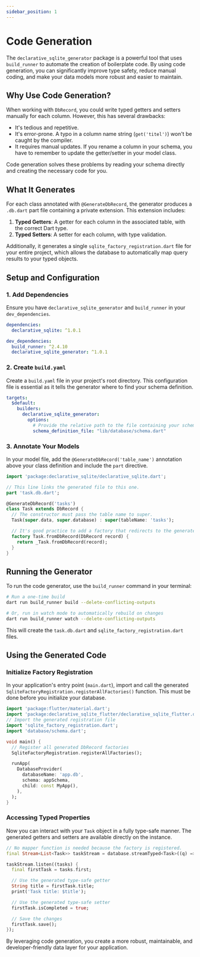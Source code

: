 ```yaml
---
sidebar_position: 1
---
```


# Code Generation

The `declarative_sqlite_generator` package is a powerful tool that uses `build_runner` to automate the creation of boilerplate code. By using code generation, you can significantly improve type safety, reduce manual coding, and make your data models more robust and easier to maintain.

## Why Use Code Generation?

When working with `DbRecord`, you could write typed getters and setters manually for each column. However, this has several drawbacks:
-   It's tedious and repetitive.
-   It's error-prone. A typo in a column name string (`get('titel')`) won't be caught by the compiler.
-   It requires manual updates. If you rename a column in your schema, you have to remember to update the getter/setter in your model class.

Code generation solves these problems by reading your schema directly and creating the necessary code for you.

## What It Generates

For each class annotated with `@GenerateDbRecord`, the generator produces a `.db.dart` part file containing a private extension. This extension includes:
1.  **Typed Getters**: A getter for each column in the associated table, with the correct Dart type.
2.  **Typed Setters**: A setter for each column, with type validation.

Additionally, it generates a single `sqlite_factory_registration.dart` file for your entire project, which allows the database to automatically map query results to your typed objects.

## Setup and Configuration

### 1. Add Dependencies

Ensure you have `declarative_sqlite_generator` and `build_runner` in your `dev_dependencies`.

```yaml title="pubspec.yaml"
dependencies:
  declarative_sqlite: ^1.0.1

dev_dependencies:
  build_runner: ^2.4.10
  declarative_sqlite_generator: ^1.0.1
```

### 2. Create `build.yaml`

Create a `build.yaml` file in your project's root directory. This configuration file is essential as it tells the generator where to find your schema definition.

```yaml title="build.yaml"
targets:
  $default:
    builders:
      declarative_sqlite_generator:
        options:
          # Provide the relative path to the file containing your schema function.
          schema_definition_file: "lib/database/schema.dart"
```

### 3. Annotate Your Models

In your model file, add the `@GenerateDbRecord('table_name')` annotation above your class definition and include the `part` directive.

```dart title="lib/models/task.dart"
import 'package:declarative_sqlite/declarative_sqlite.dart';

// This line links the generated file to this one.
part 'task.db.dart';

@GenerateDbRecord('tasks')
class Task extends DbRecord {
  // The constructor must pass the table name to super.
  Task(super.data, super.database) : super(tableName: 'tasks');

  // It's good practice to add a factory that redirects to the generated one.
  factory Task.fromDbRecord(DbRecord record) {
    return _Task.fromDbRecord(record);
  }
}
```

## Running the Generator

To run the code generator, use the `build_runner` command in your terminal:

```bash
# Run a one-time build
dart run build_runner build --delete-conflicting-outputs

# Or, run in watch mode to automatically rebuild on changes
dart run build_runner watch --delete-conflicting-outputs
```

This will create the `task.db.dart` and `sqlite_factory_registration.dart` files.

## Using the Generated Code

### Initialize Factory Registration

In your application's entry point (`main.dart`), import and call the generated `SqliteFactoryRegistration.registerAllFactories()` function. This must be done before you initialize your database.

```dart title="lib/main.dart"
import 'package:flutter/material.dart';
import 'package:declarative_sqlite_flutter/declarative_sqlite_flutter.dart';
// Import the generated registration file
import 'sqlite_factory_registration.dart';
import 'database/schema.dart';

void main() {
  // Register all generated DbRecord factories
  SqliteFactoryRegistration.registerAllFactories();

  runApp(
    DatabaseProvider(
      databaseName: 'app.db',
      schema: appSchema,
      child: const MyApp(),
    ),
  );
}
```

### Accessing Typed Properties

Now you can interact with your `Task` object in a fully type-safe manner. The generated getters and setters are available directly on the instance.

```dart
// No mapper function is needed because the factory is registered.
final Stream<List<Task>> taskStream = database.streamTyped<Task>((q) => q.from('tasks'));

taskStream.listen((tasks) {
  final firstTask = tasks.first;

  // Use the generated type-safe getter
  String title = firstTask.title;
  print('Task title: $title');

  // Use the generated type-safe setter
  firstTask.isCompleted = true;

  // Save the changes
  firstTask.save();
});
```

By leveraging code generation, you create a more robust, maintainable, and developer-friendly data layer for your application.
